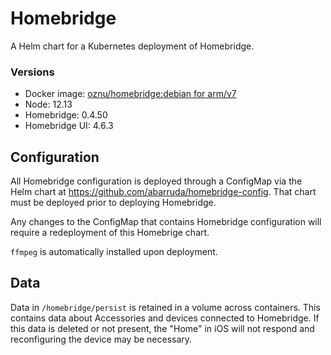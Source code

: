 # Homebridge

A Helm chart for a Kubernetes deployment of Homebridge.

### Versions

- Docker image: [oznu/homebridge:debian for arm/v7](https://hub.docker.com/layers/oznu/homebridge/debian/images/sha256-ecf944ab0edc9fced9495ab9f9c52aff5bd86ab02c74dab883dc9a82d79a3eb9)
- Node: 12.13
- Homebridge: 0.4.50
- Homebridge UI: 4.6.3

## Configuration

All Homebridge configuration is deployed through a ConfigMap via the Helm chart at https://github.com/abarruda/homebridge-config.  That chart must be deployed prior to deploying Homebridge.

Any changes to the ConfigMap that contains Homebridge configuration will require a redeployment of this Homebrige chart.

`ffmpeg` is automatically installed upon deployment.

## Data

Data in `/homebridge/persist` is retained in a volume across containers.  This contains data about Accessories and devices connected to Homebridge.  If this data is deleted or not present, the "Home" in iOS will not respond and reconfiguring the device may be necessary.